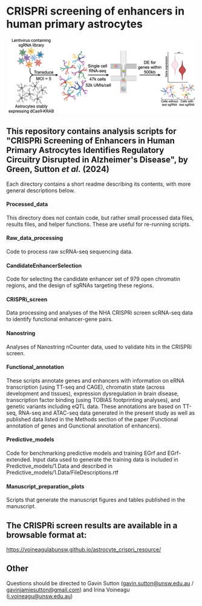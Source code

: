 # CRISPRi screening of enhancers in human primary astrocytes

<picture>
    <source media="(prefers-color-scheme: dark)" srcset="./README_image_dark.png">
    <img alt="Project overview, adapted from Figure 1D" src="./README_image_light.png">
</picture>

## This repository contains analysis scripts for "CRISPRi Screening of Enhancers in Human Primary Astrocytes Identifies Regulatory Circuitry Disrupted in Alzheimer's Disease", by Green, Sutton *et al.* (2024)
Each directory contains a short readme describing its contents, with more general descriptions below.

#### Processed_data
This directory does not contain code, but rather small processed data files, results files, and helper functions. These are useful for re-running scripts. 

#### Raw_data_processing
Code to process raw scRNA-seq sequencing data.

#### CandidateEnhancerSelection
Code for selecting the candidate enhancer set of 979 open chromatin regions, and the design of sgRNAs targeting these regions.

#### CRISPRi_screen
Data processing and analyses of the NHA CRISPRi screen scRNA-seq data to identify functional enhancer-gene pairs.

#### Nanostring
Analyses of Nanostring nCounter data, used to validate hits in the CRISPRi screen.

#### Functional_annotation
These scripts annotate genes and enhancers with information on eRNA transcription (using TT-seq and CAGE), chromatin state (across development and tissues), expression dysregulation in brain disease, transcription factor binding (using TOBIAS footprinting analyses), and genetic variants including eQTL data. These annotations are based on TT-seq, RNA-seq and ATAC-seq data generated in the present study as well as published data listed in the Methods section of the paper (Functional annotation of genes and Gunctional annotation of enhancers).

#### Predictive_models
Code for benchmarking predictive models and training EGrf and EGrf-extended. Input data used to generate the training data is included in Predictive_models/1.Data and described in Predictive_models/1.Data/FileDescriptions.rtf

#### Manuscript_preparation_plots
Scripts that generate the manuscript figures and tables published in the manuscript. 

## The CRISPRi screen results are available in a browsable format at:
https://voineagulabunsw.github.io/astrocyte_crispri_resource/

## Other
Questions should be directed to Gavin Sutton (gavin.sutton@unsw.edu.au / gavinjamiesutton@gmail.com) and Irina Voineagu (i.voineagu@unsw.edu.au)
